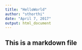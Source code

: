 ```yaml
---
title: "HelloWorld"
author: "sthorthi"
date: "April 7, 2017"
output: html_document
---
```


## This is a markdown file

